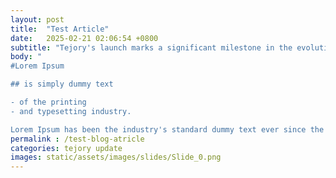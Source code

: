 ```yaml
---
layout: post
title:  "Test Article"
date:   2025-02-21 02:06:54 +0800
subtitle: "Tejory's launch marks a significant milestone in the evolution of cryptocurrency wallets, offering not just a secure storage solution but a comprehensive platform for financial empowerment. "
body: "
#Lorem Ipsum

## is simply dummy text

- of the printing
- and typesetting industry.

Lorem Ipsum has been the industry's standard dummy text ever since the 1500s, when an unknown printer took a galley of type and scrambled it to make a type specimen book. It has survived not only five centuries, but also the leap into electronic typesetting, remaining essentially unchanged. It was popularised in the 1960s with the release of Letraset sheets containing Lorem Ipsum passages, and more recently with desktop publishing software like Aldus PageMaker including versions of Lorem Ipsum."
permalink : /test-blog-atricle
categories: tejory update
images: static/assets/images/slides/Slide_0.png
---
```


